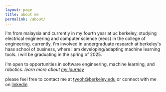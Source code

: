 ```yaml
---
layout: page
title: about me
permalink: /about/
---
```


i'm from malaysia and currently in my fourth year at uc berkeley, studying electrical engineering and computer science (eecs) in the college of engineering. currently, i'm involved in undergraduate research at berkeley's haas school of business, where i am developing/adapting machine learning tools. i will be graduating in the spring of 2025.

i'm open to opportunities in software engineering, machine learning, and robotics. *learn more about [my journey](/timeline.md)*

please feel free to contact me at tyeoh@berkeley.edu or connect with me on [linkedin](https://www.linkedin.com/in/yeoh)